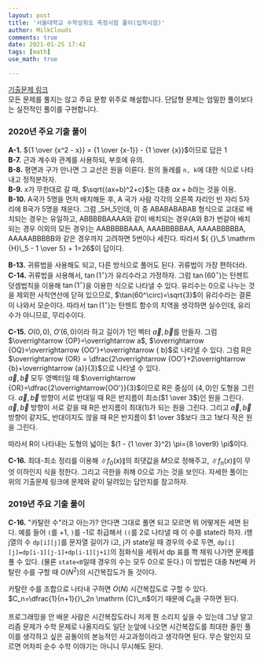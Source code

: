 ```yaml
---
layout: post
title: '서울대학교 수학성취도 측정시험 풀이(입학시험)'
author: MilkClouds
comments: true
date: 2021-01-25 17:42
tags: [math]
use_math: true

---
```


[기출문제 링크](http://www.math.snu.ac.kr/board/index.php?mid=ta_problems)  
모든 문제를 풀지는 않고 주요 문항 위주로 해설합니다. 단답형 문제는 엄밀한 풀이보다는 실전적인 풀이를 구현합니다.    

### 2020년 주요 기출 풀이  

**A-1.** ${1 \over {x^2 - x}} = {1 \over {x-1}} - {1 \over {x}}$이므로 답은 1  
**B-7.** 근과 계수와 관계를 사용하되, 부호에 유의.  
**B-8.** 평면과 구가 만나면 그 교선은 원을 이룬다. 원의 둘레를 `n, k`에 대한 식으로 나타내고 정적분하자.  
**B-9.** $x$가 무한대로 갈 때, $\sqrt{(ax+b)^2+c}$는 대충 $ax+b$라는 것을 이용.  
**B-10.** A국가 5명을 먼저 배치해둔 후, A 국가 사람 각각의 오른쪽 자리인 빈 자리 5자리에 B국가 5명을 채운다. 그럼 ${}\_5 \mathrm {H}\_5$인데, 이 중 ABABABABAB 형식으로 교대로 배치되는 경우는 유일하고, ABBBBBAAAA와 같이 배치되는 경우(A와 B가 번갈아 배치되는 경우 이외의 모든 경우)는 AABBBBBAAA, AAABBBBBAA, AAAABBBBBA, AAAAABBBBB와 같은 경우까지 고려하면 5번이나 세진다. 따라서 ${ {}\_5 \mathrm {H}\_5 - 1 \over 5} + 1=26$이 답이다.  


**B-13.** 귀류법을 사용해도 되고, 다른 방식으로 풀어도 된다. 귀류법이 가장 편하더라.  
**C-14.** 귀류법을 사용해서, $\tan(1^\circ)$가 유리수라고 가정하자. 그럼 $\tan(60^\circ)$는 탄젠트 덧셈법칙을 이용해 $\tan(1^\circ)$을 이용한 식으로 나타낼 수 있다. 유리수는 0으로 나누는 것을 제외한 사칙연산에 닫혀 있으므로, $\tan(60^\circ)=\sqrt{3}$이 유리수라는 결론이 나와서 모순이다. 따라서 $\tan(1^\circ)$는 탄젠트 함수의 치역을 생각하면 실수인데, 유리수가 아니므로, 무리수이다.    

**C-15.** $O(0,0)$, $O'(6,0)$이라 하고 길이가 1인 벡터 $\vec a,\vec b$를 만들자. 그럼
$\overrightarrow {OP}=\overrightarrow a$, $\overrightarrow {OQ}=\overrightarrow {OO'}+\overrightarrow { b}$로 나타낼 수 있다. 그럼 R은 $\overrightarrow {OR} = \dfrac{2\overrightarrow {OO'}+2\overrightarrow {b}+\overrightarrow {a}}{3}$으로 나타낼 수 있다.  
$\vec a,\vec b$ 모두 영벡터일 때 $\overrightarrow {OR}=\dfrac{2\overrightarrow{OO'}}{3}$이므로 R은 중심이 $(4,0)$인 도형을 그린다. $\vec a,\vec b$ 방향이 서로 반대일 때 R은 반지름이 최소($1 \over 3$)인 원을 그린다. $\vec a,\vec b$ 방향이 서로 같을 때 R은 반지름이 최대($1$)가 되는 원을 그린다. 그리고 $\vec a,\vec b$ 방향이 같지도, 반대이지도 않을 때 R은 반지름이 $1 \over 3$보다 크고 $1$보다 작은 원을 그린다.   

따라서 R이 나타내는 도형의 넓이는 $(1 - {1 \over 3}^2) \pi={8 \over9} \pi$이다.  


**C-16.** 최대-최소 정리를 이용해 $\|f_0(x)\|$의 최댓값을 $M$으로 정해주고, $\|f_n(x)\|$이 무엇 이하인지 식을 정한다. 그리고 극한을 취해 0으로 가는 것을 보인다. 자세한 풀이는 위의 기출문제 링크에 문제와 같이 달려있는 답안지를 참고하자.


### 2019년 주요 기출 풀이  

**C-16.** "카탈란 수"라고 아는가? 안다면 그대로 풀면 되고 모르면 뭐 어떻게든 세면 된다. 예를 들어 `(`를 +1, `)`를 -1로 취급해서 `((`를 2로 나타낼 때 이 수를 state라 하자. i행 j열의 수 `dp[i][j]`를 문자열 길이가 i고, j가 state일 때 경우의 수로 두면, `dp[i][j]=dp[i-1][j-1]+dp[i-1][j+1]`의 점화식을 세워서 dp 표를 쫙 채워 나가면 문제를 풀 수 있다. (물론 `state<0`일때 경우의 수는 모두 0으로 둔다.) 이 방법은 대충 N번째 카탈란 수를 구할 때 $O(N^2)$의 시간복잡도가 들 것이다.    

카탈란 수를 조합으로 나타내 구하면 $O(N)$ 시간복잡도로 구할 수 있다. $C_n=\dfrac{1}{n+1}{}\_2n \mathrm {C}\_n$이기 때문에 $C_6$을 구하면 된다.  

프로그래밍을 안 배운 사람은 시간복잡도라니 저게 뭔 소리지 싶을 수 있는데 그냥 알고리즘 문제가 수학 문제로 나올지라도 일단 눈앞에 나오면 시간복잡도를 최대한 줄인 풀이를 생각하고 싶은 공돌이의 본능적인 사고과정이라고 생각하면 된다. 무슨 말인지 모르면 어차피 순수 수학 이야기는 아니니 무시해도 된다.  